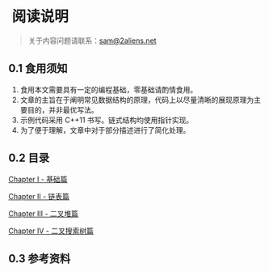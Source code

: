 #  阅读说明

> 关于内容问题请联系：sam@2aliens.net

## 0.1 食用须知

1. 食用本文需要具有一定的编程基础，零基础请酌情食用。
2. 文章的主旨在于阐明常见数据结构的原理，代码上以尽量清晰的展现原理为主要目的，并非最优写法。
3. 示例代码采用 C++11 书写。链式结构均使用指针实现。
4. 为了便于理解，文章中对于部分描述进行了简化处理。

## 0.2 目录

[Chapter I - 基础篇](Chapter\_1\_array.md)

[Chapter II - 链表篇](Chapter\_2\_linked\_list.md)

[Chapter III - 二叉堆篇](Chapter\_3\_heap.md)

[Chapter IV - 二叉搜索树篇](Chapter\_4\_bst.md)

## 0.3 参考资料

